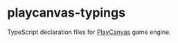 # playcanvas-typings

TypeScript declaration files for [PlayCanvas](https://playcanvas.com) game engine.
